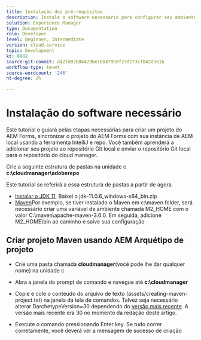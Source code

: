 ```yaml
---
title: Instalação dos pré-requisitos
description: Instale o software necessário para configurar seu ambiente de desenvolvimento
solution: Experience Manager
type: Documentation
role: Developer
level: Beginner, Intermediate
version: cloud-service
topic: Development
kt: 8842
source-git-commit: d42fd02b06429be1b847958f23f273cf842d3e1b
workflow-type: tm+mt
source-wordcount: '246'
ht-degree: 2%

---
```



# Instalação do software necessário

Este tutorial o guiará pelas etapas necessárias para criar um projeto do AEM Forms, sincronizar o projeto do AEM Forms com sua instância de AEM local usando a ferramenta IntelliJ e repo. Você também aprenderá a adicionar seu projeto ao repositório Git local e enviar o repositório Git local para o repositório do cloud manager.

Crie a seguinte estrutura de pastas na unidade c
**c:\cloudmanager\adoberepo**

Este tutorial se referirá a essa estrutura de pastas a partir de agora.

* [Instalar o JDK 11](https://www.oracle.com/java/technologies/downloads/#java11-windows). Baixei o jdk-11.0.6_windows-x64_bin.zip
* [Maven](https://maven.apache.org/guides/getting-started/windows-prerequisites.html)Por exemplo, se tiver instalado o Maven em c:\maven folder, será necessário criar uma variável de ambiente chamada M2_HOME com o valor C:\maven\apache-maven-3.6.0. Em seguida, adicione M2_HOME\bin ao caminho e salve sua configuração

## Criar projeto Maven usando AEM Arquétipo de projeto

* Crie uma pasta chamada **cloudmanager**(você pode lhe dar qualquer nome) na unidade c
* Abra a janela do prompt de comando e navegue até **c:\cloudmanager**
* Copie e cole o conteúdo do arquivo de texto (assets/creating-maven-project.txt) na janela da tela de comandos. Talvez seja necessário alterar DarchetypeVersion=30 dependendo do [versão mais recente](https://github.com/adobe/aem-project-archetype/releases). A versão mais recente era 30 no momento da redação deste artigo.

* Execute o comando pressionando Enter key.  Se tudo correr corretamente, você deverá ver a mensagem de sucesso de criação




